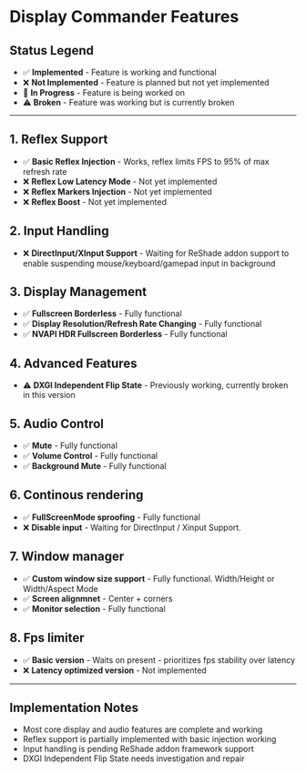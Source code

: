 # Display Commander Features

## Status Legend
- ✅ **Implemented** - Feature is working and functional
- ❌ **Not Implemented** - Feature is planned but not yet implemented
- 🔧 **In Progress** - Feature is being worked on
- ⚠️ **Broken** - Feature was working but is currently broken

---

## 1. Reflex Support
- ✅ **Basic Reflex Injection** - Works, reflex limits FPS to 95% of max refresh rate
- ❌ **Reflex Low Latency Mode** - Not yet implemented
- ❌ **Reflex Markers Injection** - Not yet implemented  
- ❌ **Reflex Boost** - Not yet implemented

## 2. Input Handling
- ❌ **DirectInput/XInput Support** - Waiting for ReShade addon support to enable suspending mouse/keyboard/gamepad input in background

## 3. Display Management
- ✅ **Fullscreen Borderless** - Fully functional
- ✅ **Display Resolution/Refresh Rate Changing** - Fully functional
- ✅ **NVAPI HDR Fullscreen Borderless** - Fully functional


## 4. Advanced Features
- ⚠️ **DXGI Independent Flip State** - Previously working, currently broken in this version

## 5. Audio Control
- ✅ **Mute** - Fully functional
- ✅ **Volume Control** - Fully functional
- ✅ **Background Mute** - Fully functional

## 6. Continous rendering
- ✅ **FullScreenMode sproofing** - Fully functional
- ❌ **Disable input** - Waiting for DirectInput / Xinput Support.

## 7. Window manager
- ✅ **Custom window size support** - Fully functional. Width/Height or Width/Aspect Mode
- ✅ **Screen alignmnet** - Center + corners
- ✅ **Monitor selection** - Fully functional

## 8. Fps limiter
- ✅ **Basic version** - Waits on present - prioritizes fps stability over latency
- ❌ **Latency optimized version** - Not implemented

---

## Implementation Notes
- Most core display and audio features are complete and working
- Reflex support is partially implemented with basic injection working
- Input handling is pending ReShade addon framework support
- DXGI Independent Flip State needs investigation and repair